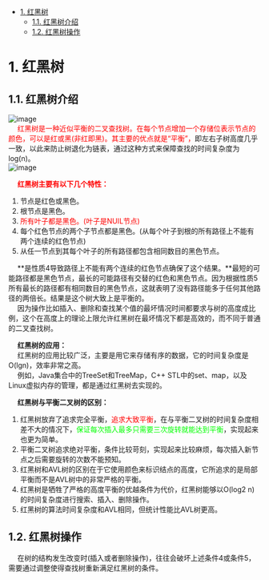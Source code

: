 
<!-- TOC -->

- [1. 红黑树](#1-红黑树)
    - [1.1. 红黑树介绍](#11-红黑树介绍)
    - [1.2. 红黑树操作](#12-红黑树操作)

<!-- /TOC -->

# 1. 红黑树  
<!-- 

***30张图带你彻底理解红黑树
https://www.jianshu.com/p/e136ec79235c

红黑树
https://mp.weixin.qq.com/s/7qlH3OSyAs4HbDRrYmd9Qw
一文看懂 HashMap 中的红黑树实现原理 
https://mp.weixin.qq.com/s?__biz=MzU3NzczMTAzMg==&mid=2247485642&idx=1&sn=87686ada46171453fbf0775e9f79eb8e&chksm=fd01687dca76e16bcacbbe2f002adb7fadaac9781d77c4860b39f58cbb5f59d0963b0b17722f&mpshare=1&scene=1&srcid=&sharer_sharetime=1570550410430&sharer_shareid=b256218ead787d58e0b58614a973d00d&key=20f7b87cb3d4d9a8dad7715b92149b376bd18366ce415977bbaf398548f32103b4d30bb2f6383d774381da41d484e6c964315d8e3f1d89fee1374ace541d9ac9cffdd9582b0adc77f024b7fce0f4519a&ascene=1&uin=MTE1MTYxNzY2MQ%3D%3D&devicetype=Windows+10&version=62060844&lang=zh_CN&pass_ticket=JBXpM50QiNs6zNRp9fK3mUz62dNuz3VUpafHOYmGm%2B8lF%2FexT03S%2FxJgW2UdnnDg

如果面试被问“红黑树”，可以这样回答 
https://mp.weixin.qq.com/s/2_G9dKF033_suehS0Fer1w

在树的结构发生改变时(插入或者删除操作)，往往会破坏上述条件3或条件 4，需要通过调整使得查找树重新满足红黑树的条件。

红黑树主要有以下几个特性：
1. 每个节点要么是红色，要么是黑色，但根节点永远是黑色的；
2. 每个红色节点的两个子节点一定都是黑色；
3. 红色节点不能连续(也即是，红色节点的孩子和父亲都不能是红色)；
4. 从任一节点到其子树中每个叶子节点的路径都包含相同数量的黑色节点；
5. 所有的叶节点都是是黑色的(注意这里说叶子节点其实是上图中的 NIL 节点)；


什么是红黑树？
https://mp.weixin.qq.com/s/DXh93cQaKRgsKccmoQOAjQ
什么是红黑树？
https://mp.weixin.qq.com/s/tnbbvgPyqz0pEpA76rn_1g
什么是红黑树？
https://mp.weixin.qq.com/s/oAyiRC_O-N5CHqAjt2va9w
-->

## 1.1. 红黑树介绍
![image](https://gitee.com/wt1814/pic-host/raw/master/images/java/function/function-31.png)  
&emsp; <font color = "red">红黑树是一种近似平衡的二叉查找树。在每个节点增加一个存储位表示节点的颜色，可以是红或黑(非红即黑)。其主要的优点就是“平衡”，</font>即左右子树高度几乎一致，以此来防止树退化为链表，通过这种方式来保障查找的时间复杂度为 log(n)。  
![image](https://gitee.com/wt1814/pic-host/raw/master/images/java/function/function-6.png)  

&emsp; **<font color = "red">红黑树主要有以下几个特性：</font>**   
1. 节点是红色或黑色。   
2. 根节点是黑色。  
3. <font color = "red">所有叶子都是黑色。(叶子是NUIL节点)</font>  
4. 每个红色节点的两个子节点都是黑色。(从每个叶子到根的所有路径上不能有两个连续的红色节点)  
5. 从任一节点到其每个叶子的所有路径都包含相同数目的黑色节点。

&emsp; **是性质4导致路径上不能有两个连续的红色节点确保了这个结果。**最短的可能路径都是黑色节点，最长的可能路径有交替的红色和黑色节点。因为根据性质5所有最长的路径都有相同数目的黑色节点，这就表明了没有路径能多于任何其他路径的两倍长。结果是这个树大致上是平衡的。  
&emsp; 因为操作比如插入、删除和查找某个值的最坏情况时间都要求与树的高度成比例，这个在高度上的理论上限允许红黑树在最坏情况下都是高效的，而不同于普通的二叉查找树。     

&emsp; **红黑树的应用：**  
&emsp; 红黑树的应用比较广泛，主要是用它来存储有序的数据，它的时间复杂度是O(lgn)，效率非常之高。  
&emsp; 例如，Java集合中的TreeSet和TreeMap，C++ STL中的set、map，以及Linux虚拟内存的管理，都是通过红黑树去实现的。  

&emsp; **红黑树与平衡二叉树的区别：**
1. 红黑树放弃了追求完全平衡，<font color = "red">追求大致平衡</font>，在与平衡二叉树的时间复杂度相差不大的情况下，<font color = "lime">保证每次插入最多只需要三次旋转就能达到平衡</font>，实现起来也更为简单。  
2. 平衡二叉树追求绝对平衡，条件比较苛刻，实现起来比较麻烦，每次插入新节点之后需要旋转的次数不能预知。  
3. 红黑树和AVL树的区别在于它使用颜色来标识结点的高度，它所追求的是局部平衡而不是AVL树中的非常严格的平衡。  
4. 红黑树是牺牲了严格的高度平衡的优越条件为代价，红黑树能够以O(log2 n)的时间复杂度进行搜索、插入、删除操作。  
5. 红黑树的算法时间复杂度和AVL相同，但统计性能比AVL树更高。  

## 1.2. 红黑树操作  
&emsp; 在树的结构发生改变时(插入或者删除操作)，往往会破坏上述条件4或条件5，需要通过调整使得查找树重新满足红黑树的条件。  
<!-- 
在一棵AVL树中，我们通过左旋和右旋来调整由于插入和删除所造成的不平衡问题。在红黑树中，可以使用两种方式进行平衡操作：

    重新着色
    旋转

当红黑树中出现不平衡的状态，我们首先会考虑重新着色，如果重新着色依旧不能使红黑树平衡，那么就考虑旋转。
-->
